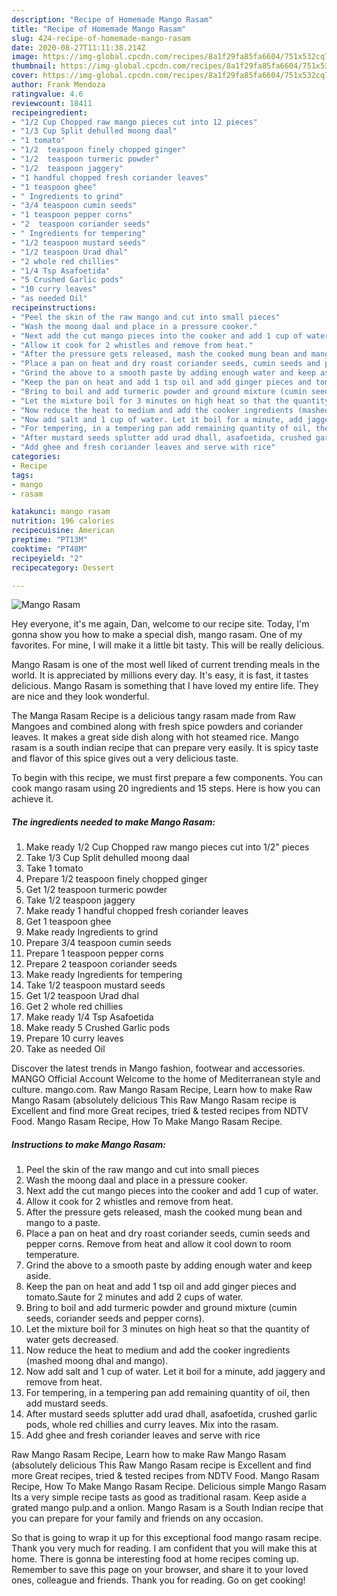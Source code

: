 ```yaml
---
description: "Recipe of Homemade Mango Rasam"
title: "Recipe of Homemade Mango Rasam"
slug: 424-recipe-of-homemade-mango-rasam
date: 2020-08-27T11:11:38.214Z
image: https://img-global.cpcdn.com/recipes/8a1f29fa85fa6604/751x532cq70/mango-rasam-recipe-main-photo.jpg
thumbnail: https://img-global.cpcdn.com/recipes/8a1f29fa85fa6604/751x532cq70/mango-rasam-recipe-main-photo.jpg
cover: https://img-global.cpcdn.com/recipes/8a1f29fa85fa6604/751x532cq70/mango-rasam-recipe-main-photo.jpg
author: Frank Mendoza
ratingvalue: 4.6
reviewcount: 18411
recipeingredient:
- "1/2 Cup Chopped raw mango pieces cut into 12 pieces"
- "1/3 Cup Split dehulled moong daal"
- "1 tomato"
- "1/2  teaspoon finely chopped ginger"
- "1/2  teaspoon turmeric powder"
- "1/2  teaspoon jaggery"
- "1 handful chopped fresh coriander leaves"
- "1 teaspoon ghee"
- " Ingredients to grind"
- "3/4 teaspoon cumin seeds"
- "1 teaspoon pepper corns"
- "2  teaspoon coriander seeds"
- " Ingredients for tempering"
- "1/2 teaspoon mustard seeds"
- "1/2 teaspoon Urad dhal"
- "2 whole red chillies"
- "1/4 Tsp Asafoetida"
- "5 Crushed Garlic pods"
- "10 curry leaves"
- "as needed Oil"
recipeinstructions:
- "Peel the skin of the raw mango and cut into small pieces"
- "Wash the moong daal and place in a pressure cooker."
- "Next add the cut mango pieces into the cooker and add 1 cup of water."
- "Allow it cook for 2 whistles and remove from heat."
- "After the pressure gets released, mash the cooked mung bean and mango to a paste."
- "Place a pan on heat and dry roast coriander seeds, cumin seeds and pepper corns. Remove from heat and allow it cool down to room temperature."
- "Grind the above to a smooth paste by adding enough water and keep aside."
- "Keep the pan on heat and add 1 tsp oil and add ginger pieces and tomato.Saute for 2 minutes and add 2 cups of water."
- "Bring to boil and add turmeric powder and ground mixture (cumin seeds, coriander seeds and pepper corns)."
- "Let the mixture boil for 3 minutes on high heat so that the quantity of water gets decreased."
- "Now reduce the heat to medium and add the cooker ingredients (mashed moong dhal and mango)."
- "Now add salt and 1 cup of water. Let it boil for a minute, add jaggery and remove from heat."
- "For tempering, in a tempering pan add remaining quantity of oil, then add mustard seeds."
- "After mustard seeds splutter add urad dhall, asafoetida, crushed garlic pods, whole red chillies and curry leaves. Mix into the rasam."
- "Add ghee and fresh coriander leaves and serve with rice"
categories:
- Recipe
tags:
- mango
- rasam

katakunci: mango rasam 
nutrition: 196 calories
recipecuisine: American
preptime: "PT13M"
cooktime: "PT48M"
recipeyield: "2"
recipecategory: Dessert

---
```



![Mango Rasam](https://img-global.cpcdn.com/recipes/8a1f29fa85fa6604/751x532cq70/mango-rasam-recipe-main-photo.jpg)

Hey everyone, it's me again, Dan, welcome to our recipe site. Today, I'm gonna show you how to make a special dish, mango rasam. One of my favorites. For mine, I will make it a little bit tasty. This will be really delicious.

Mango Rasam is one of the most well liked of current trending meals in the world. It is appreciated by millions every day. It's easy, it is fast, it tastes delicious. Mango Rasam is something that I have loved my entire life. They are nice and they look wonderful.

The Manga Rasam Recipe is a delicious tangy rasam made from Raw Mangoes and combined along with fresh spice powders and coriander leaves. It makes a great side dish along with hot steamed rice. Mango rasam is a south indian recipe that can prepare very easily. It is spicy taste and flavor of this spice gives out a very delicious taste.


To begin with this recipe, we must first prepare a few components. You can cook mango rasam using 20 ingredients and 15 steps. Here is how you can achieve it.

<!--inarticleads1-->

##### The ingredients needed to make Mango Rasam:

1. Make ready 1/2 Cup Chopped raw mango pieces cut into 1/2&#34; pieces
1. Take 1/3 Cup Split dehulled moong daal
1. Take 1 tomato
1. Prepare 1/2  teaspoon finely chopped ginger
1. Get 1/2  teaspoon turmeric powder
1. Take 1/2  teaspoon jaggery
1. Make ready 1 handful chopped fresh coriander leaves
1. Get 1 teaspoon ghee
1. Make ready  Ingredients to grind
1. Prepare 3/4 teaspoon cumin seeds
1. Prepare 1 teaspoon pepper corns
1. Prepare 2  teaspoon coriander seeds
1. Make ready  Ingredients for tempering
1. Take 1/2 teaspoon mustard seeds
1. Get 1/2 teaspoon Urad dhal
1. Get 2 whole red chillies
1. Make ready 1/4 Tsp Asafoetida
1. Make ready 5 Crushed Garlic pods
1. Prepare 10 curry leaves
1. Take as needed Oil


Discover the latest trends in Mango fashion, footwear and accessories. MANGO Official Account Welcome to the home of Mediterranean style and culture. mango.com. Raw Mango Rasam Recipe, Learn how to make Raw Mango Rasam (absolutely delicious This Raw Mango Rasam recipe is Excellent and find more Great recipes, tried &amp; tested recipes from NDTV Food. Mango Rasam Recipe, How To Make Mango Rasam Recipe. 

<!--inarticleads2-->

##### Instructions to make Mango Rasam:

1. Peel the skin of the raw mango and cut into small pieces
1. Wash the moong daal and place in a pressure cooker.
1. Next add the cut mango pieces into the cooker and add 1 cup of water.
1. Allow it cook for 2 whistles and remove from heat.
1. After the pressure gets released, mash the cooked mung bean and mango to a paste.
1. Place a pan on heat and dry roast coriander seeds, cumin seeds and pepper corns. Remove from heat and allow it cool down to room temperature.
1. Grind the above to a smooth paste by adding enough water and keep aside.
1. Keep the pan on heat and add 1 tsp oil and add ginger pieces and tomato.Saute for 2 minutes and add 2 cups of water.
1. Bring to boil and add turmeric powder and ground mixture (cumin seeds, coriander seeds and pepper corns).
1. Let the mixture boil for 3 minutes on high heat so that the quantity of water gets decreased.
1. Now reduce the heat to medium and add the cooker ingredients (mashed moong dhal and mango).
1. Now add salt and 1 cup of water. Let it boil for a minute, add jaggery and remove from heat.
1. For tempering, in a tempering pan add remaining quantity of oil, then add mustard seeds.
1. After mustard seeds splutter add urad dhall, asafoetida, crushed garlic pods, whole red chillies and curry leaves. Mix into the rasam.
1. Add ghee and fresh coriander leaves and serve with rice


Raw Mango Rasam Recipe, Learn how to make Raw Mango Rasam (absolutely delicious This Raw Mango Rasam recipe is Excellent and find more Great recipes, tried &amp; tested recipes from NDTV Food. Mango Rasam Recipe, How To Make Mango Rasam Recipe. Delicious simple Mango Rasam Its a very simple recipe tasts as good as traditional rasam. Keep aside a grated mango pulp.and a onlion. Mango Rasam is a South Indian recipe that you can prepare for your family and friends on any occasion. 

So that is going to wrap it up for this exceptional food mango rasam recipe. Thank you very much for reading. I am confident that you will make this at home. There is gonna be interesting food at home recipes coming up. Remember to save this page on your browser, and share it to your loved ones, colleague and friends. Thank you for reading. Go on get cooking!
